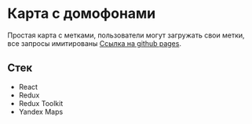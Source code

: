 # Карта с домофонами

Простая карта с метками, пользователи могут загружать свои метки, все запросы имитированы
[Ссылка на github pages](https://demasx64.github.io/intercom-map/).

## Стек

- React
- Redux
- Redux Toolkit
- Yandex Maps